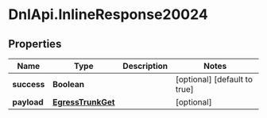 # DnlApi.InlineResponse20024

## Properties
Name | Type | Description | Notes
------------ | ------------- | ------------- | -------------
**success** | **Boolean** |  | [optional] [default to true]
**payload** | [**EgressTrunkGet**](EgressTrunkGet.md) |  | [optional] 


